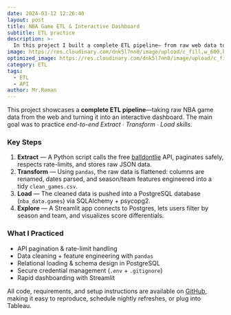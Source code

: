 ```yaml
---
date: 2024-03-12 12:26:40
layout: post
title: NBA Game ETL & Interactive Dashboard
subtitle: ETL practice
description: >-
  In this project I built a complete ETL pipeline— from raw web data to an interactive front-end:
image: https://res.cloudinary.com/dnk5l7nn0/image/upload/c_fill,w_600,h_338,ar_16:9/v1750105085/20250616_1616_Vintage_NBA_Scoreboard_simple_compose_01jxx6396ze7av3d978yrj5ghb_jenewu.png
optimized_image: https://res.cloudinary.com/dnk5l7nn0/image/upload/c_fill,w_600,h_338,ar_16:9/v1750105085/20250616_1616_Vintage_NBA_Scoreboard_simple_compose_01jxx6396ze7av3d978yrj5ghb_jenewu.png
category: ETL
tags:
  - ETL
  - API
author: Mr.Roman
---
```

<p>
    This project showcases a <strong>complete ETL pipeline</strong>—taking raw NBA game data from the web and turning it into an interactive dashboard.
    The main goal was to practice <em>end-to-end Extract ∙ Transform ∙ Load skills</em>.
  </p>

  <h3>Key Steps</h3>
  <ol>
    <li>
      <strong>Extract</strong> &mdash; A Python script calls the free
      <a href="https://www.balldontlie.io" target="_blank" rel="noopener">balldontlie</a> API,
      paginates safely, respects rate-limits, and stores raw JSON data.
    </li>
    <li>
      <strong>Transform</strong> &mdash; Using <code>pandas</code>, the raw data is flattened:
      columns are renamed, dates parsed, and season/team features engineered into
      a tidy <code>clean_games.csv</code>.
    </li>
    <li>
      <strong>Load</strong> &mdash; The cleaned data is pushed into a PostgreSQL
      database (<code>nba_data.games</code>) via SQLAlchemy + psycopg2.
    </li>
    <li>
      <strong>Explore</strong> &mdash; A Streamlit app connects to Postgres,
      lets users filter by season and team, and visualizes score differentials.
    </li>
  </ol>

  <h3>What I Practiced</h3>
  <ul>
    <li>API pagination &amp; rate-limit handling</li>
    <li>Data cleaning + feature engineering with <code>pandas</code></li>
    <li>Relational loading &amp; schema design in PostgreSQL</li>
    <li>Secure credential management (<code>.env</code> + <code>.gitignore</code>)</li>
    <li>Rapid dashboarding with Streamlit</li>
  </ul>

  <p>
    All code, requirements, and setup instructions are available on
    <a href="https://github.com/your-username/nba-game-etl" target="_blank" rel="noopener">GitHub</a>,
    making it easy to reproduce, schedule nightly refreshes, or plug into Tableau.
  </p>










